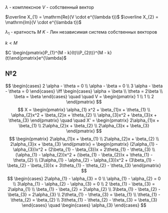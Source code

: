 $\lambda$ - комплексное
$V$ - собственный вектор

$\overline X_{1} = \mathrm{Re}(V \cdot e^{\lambda t})$
$\overline X_{2} = \mathrm{Im}(V \cdot e^{\lambda t})$

$\lambda_{1}$ - кратность $M$
$K$ - Лин независимая система собственных векторов

$k < M$

$C \begin{pmatrix}P_{1}^{M - k}(t)\\P_{2(t)}^{M - k}(t)\end{pmatrix}e^{\lambda}$

## №2
$$
\begin{cases}
2 \alpha - \theta = 0 \\
\alpha - \beta = 0 \\
3 \alpha - \beta - \theta = 0
\end{cases} \iff
\begin{cases}
\alpha = \beta \\
\theta = 2\beta \\
\beta = \beta
\end{cases}  \quad   \quad  V = \begin{pmatrix}
1 \\
1 \\
2
\end{pmatrix}  
$$
$$
X = \begin{pmatrix}
\alpha_{1} x^2 + \beta_{1}x + \theta_{1} \\
\alpha_{2}x^2 + \beta_{2}x + \theta_{2} \\
\alpha_{3}x^2 + \beta_{3}x + \theta_{3}
\end{pmatrix}  \quad  \quad X' = \begin{pmatrix}
2\alpha_{1}x + \beta_{1} \\
2\alpha_{2}x + \beta_{2} \\
2\alpha_{3}x + \beta_{3}
\end{pmatrix}  
$$
$$
\begin{pmatrix}
2\alpha_{1}x + \beta_{1} \\
2\alpha_{2}x + \beta_{2} \\
2\alpha_{3}x + \beta_{3}
\end{pmatrix} = \begin{pmatrix}
(2\alpha_{1} - \alpha_{3})x^2 + (2\beta_{1} - \beta_{3})x + 2\theta_{1} - \theta_{3} \\
(\alpha_{1} - \alpha_{2})x^2 + (\beta_{1} - \beta_{2})x + \theta_{1} - \theta_{2} \\
(3\alpha_{1} - \alpha_{2} - \alpha_{3})x^2 + (3\beta_{1} - \beta_{2} - \beta_{3})x + 3\theta_{1} - \theta_{2} - \theta_{3}
\end{pmatrix}
$$
$$
\begin{cases}
2\alpha_{1} - \alpha_{3} = 0 \\
\alpha_{1} - \alpha_{2} = 0 \\
3\alpha_{1} - \alpha_{2} - \alpha_{3} = 0 \\
2 \beta_{1} - \beta_{3} = 2\alpha_{1} \\
\beta_{1} - \beta_{2} = 2\alpha_{2} \\
3\beta_{1} - \beta_{2} - \beta_{3} = 2\alpha_{3} \\
2\theta_{1} - \theta_{3} = \beta_{1} \\
\theta_{1} - \theta_{2} = \beta_{2} \\
3\theta_{1} - \theta_{2} - \theta_{3} = \beta_{3}
\end{cases}  \quad 
\begin{cases}
\alpha_{3}
\end{cases}
$$